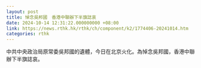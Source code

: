 ```yaml
---
layout: post
title: 悼念吳邦國　香港中聯辦下半旗誌哀
date: 2024-10-14 12:31:22.000000000 +08:00
link: https://news.rthk.hk/rthk/ch/component/k2/1774406-20241014.htm
categories: rthk
---
```


中共中央政治局原常委吳邦國的遺體，今日在北京火化。為悼念吳邦國，香港中聯辦下半旗誌哀。
